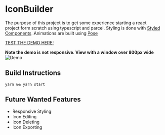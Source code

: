 # IconBuilder

The purpose of this project is to get some experience starting a react project form scratch using typescript and parcel. Styling is done with [Styled Components](https://www.styled-components.com/). Animations are built using [Pose](https://popmotion.io/pose/)

[TEST THE DEMO HERE!](http://icon-builder.com.s3-website-us-east-1.amazonaws.com/)

**Note the demo is not responsive. View with a window over 800px wide**
 ![Demo](https://i.imgur.com/AOh3pjd.png)

## Build Instructions
```yarn && yarn start```

## Future Wanted Features
  * Responsive Styling
  * Icon Editing
  * Icon Deleting
  * Icon Exporting

